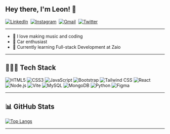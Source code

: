 ## Hey there, I'm Leon! 🌙

<a href="https://www.linkedin.com/in/leonhlabathi">
  <img src="https://img.shields.io/badge/LinkedIn-blue?style=for-the-badge&logo=linkedin&logoColor=white" alt="LinkedIn"/></a>&nbsp;

<a href="https://www.instagram.com/leonhlabathi">
  <img src="https://img.shields.io/badge/Instagram-E4405F?style=for-the-badge&logo=instagram&logoColor=white" alt="Instagram"/></a>&nbsp;

<a href="mailto:leonhlabathi@gmail.com">
  <img src="https://img.shields.io/badge/Gmail-D14836?style=for-the-badge&logo=gmail&logoColor=white" alt="Gmail"/></a>&nbsp;

<a href="https://twitter.com/leonhlabathi">
  <img src="https://img.shields.io/badge/Twitter-000000?style=for-the-badge&logo=X&logoColor=white" alt="Twitter"/></a>&nbsp;

---

- 🎸 I love making music and coding
- 🚗 Car enthusiast
- 🌱 Currently learning Full-stack Development at Zaio

---
## 👨🏽‍💻 Tech Stack
![HTML5](https://img.shields.io/badge/html5-%23E34F26.svg?style=for-the-badge&logo=html5&logoColor=white) ![CSS3](https://img.shields.io/badge/css3-%231572B6.svg?style=for-the-badge&logo=css3&logoColor=white) ![JavaScript](https://img.shields.io/badge/javascript-%23323330.svg?style=for-the-badge&logo=javascript&logoColor=%23F7DF1E) ![Bootstrap](https://img.shields.io/badge/bootstrap-%23343a40.svg?style=for-the-badge&logo=bootstrap&logoColor=white) ![Tailwind CSS](https://img.shields.io/badge/tailwindcss-%2338B2AC.svg?style=for-the-badge&logo=tailwindcss&logoColor=white) ![React](https://img.shields.io/badge/react-%2361DAFB.svg?style=for-the-badge&logo=react&logoColor=white) ![Node.js](https://img.shields.io/badge/node.js-%233C873A.svg?style=for-the-badge&logo=node.js&logoColor=white) ![Vite](https://img.shields.io/badge/vite-%234FC08D.svg?style=for-the-badge&logo=vite&logoColor=white) ![MySQL](https://img.shields.io/badge/mysql-%2300000f.svg?style=for-the-badge&logo=mysql&logoColor=white) ![MongoDB](https://img.shields.io/badge/mongodb-%2347A248.svg?style=for-the-badge&logo=mongodb&logoColor=white) ![Python](https://img.shields.io/badge/python-3670A0?style=for-the-badge&logo=python&logoColor=ffdd54) ![Figma](https://img.shields.io/badge/figma-%23F24E1E.svg?style=for-the-badge&logo=figma&logoColor=white)


---
## 📊 GitHub Stats

[![Top Langs](https://github-readme-stats.vercel.app/api/top-langs/?username=itsleonbro&layout=donut-vertical&theme=tokyonight)](https://github.com/itsleonbro/github-readme-stats)


----

